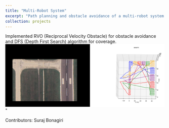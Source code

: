```yaml
---
title: "Multi-Robot System"
excerpt: "Path planning and obstacle avoidance of a multi-robot system (5 drones) for FOD (Foreign Object Debris) detection on runways.<br/><img src='/images/runway_coverage_comparison.png'>"
collection: projects
---
```


Implemented RVO (Reciprocal Velocity Obstacle) for obstacle avoidance and DFS (Depth First Search) algorithm for coverage.
<br/><img src='/images/runway_coverage_comparison.png'>"

Contributors: Suraj Bonagiri
